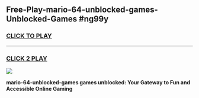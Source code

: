 
## Free-Play-mario-64-unblocked-games-Unblocked-Games #ng99y
<h3>
<a href="https://news.freeplayer.one?title=mario-64-unblocked-games&ref=8M">CLICK TO PLAY</a></h3>
<hr>

<h3>
<a href="https://news.freeplayer.one?title=mario-64-unblocked-games&ref=8M">CLICK 2 PLAY</a>
  
</h3>

<a href="https://news.freeplayer.one?title=mario-64-unblocked-games&ref=8M"><img src="https://clearcache.store/games.png"></a>


**mario-64-unblocked-games games unblocked: Your Gateway to Fun and Accessible Online Gaming**
